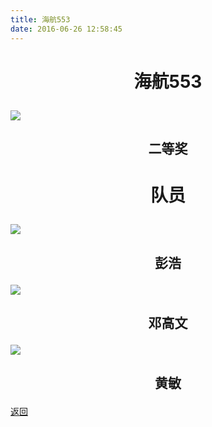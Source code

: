 ```yaml
---
title: 海航553
date: 2016-06-26 12:58:45
---
```


# <p align="center">海航553</p>

![](http://og9nrsw1n.bkt.clouddn.com/%E5%8C%BA%E4%BA%8C%E6%B5%B7%E8%88%AA553.jpeg)
## <p align="center">二等奖</p>

# <p align="center">队员</p>

![](http://og9nrsw1n.bkt.clouddn.com/%E5%8C%BA%E4%BA%8C%E5%BD%AD%E6%B5%A9.jpeg)
## <p align="center">彭浩</p>

![](http://og9nrsw1n.bkt.clouddn.com/%E5%8C%BA%E4%BA%8C%E9%82%93%E9%AB%98%E6%96%87.jpeg)
## <p align="center">邓高文</p>

![](http://og9nrsw1n.bkt.clouddn.com/%E5%8C%BA%E4%BA%8C%E9%BB%84%E6%95%8F.jpeg)
## <p align="center">黄敏</p>

[返回](../)